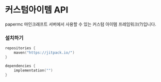 # 커스텀아이템 API

papermc 마인크래프트 서버에서 사용할 수 있는 커스텀 아이템 프레임워크(?)입니다.

### 설치하기

```kotlin
repositories {
    maven("https://jitpack.io/")
}

dependencies {
    implementation("")
}
```